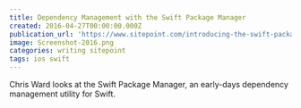 ```yaml
---
title: Dependency Management with the Swift Package Manager
created: 2016-04-27T00:00:00.000Z
publication_url: 'https://www.sitepoint.com/introducing-the-swift-package-manager/'
image: Screenshot-2016.png
categories: writing sitepoint
tags: ios swift
---
```


Chris Ward looks at the Swift Package Manager, an early-days dependency management utility for Swift.
